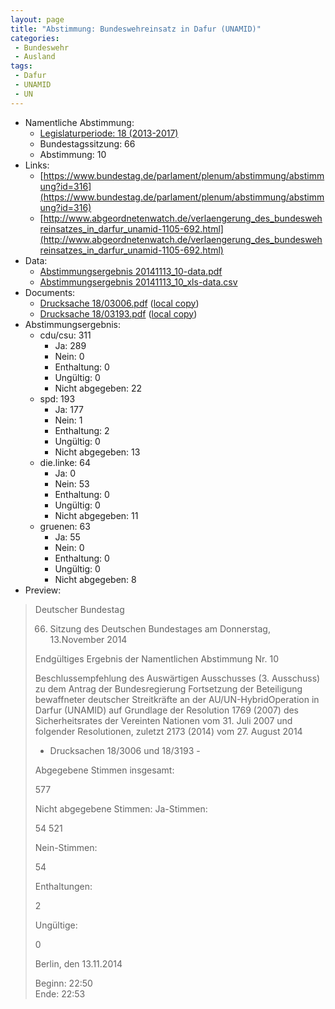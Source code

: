 ```yaml
---
layout: page
title: "Abstimmung: Bundeswehreinsatz in Dafur (UNAMID)"
categories:
 - Bundeswehr
 - Ausland
tags:
 - Dafur
 - UNAMID
 - UN
---
```


* Namentliche Abstimmung:
    * [Legislaturperiode: 18 (2013-2017)](https://de.wikipedia.org/wiki/18._Deutscher_Bundestag)
    * Bundestagssitzung: 66
    * Abstimmung: 10
* Links: 
    * [https://www.bundestag.de/parlament/plenum/abstimmung/abstimmung?id=316](https://www.bundestag.de/parlament/plenum/abstimmung/abstimmung?id=316)
    * [http://www.abgeordnetenwatch.de/verlaengerung_des_bundeswehreinsatzes_in_darfur_unamid-1105-692.html](http://www.abgeordnetenwatch.de/verlaengerung_des_bundeswehreinsatzes_in_darfur_unamid-1105-692.html)
* Data: 
    * [Abstimmungsergebnis 20141113_10-data.pdf](/res/abstimmungsliste/20141113_10-data.pdf)
    * [Abstimmungsergebnis 20141113_10_xls-data.csv](/res/abstimmungsliste/analyses/20141113_10_xls-data.csv)
* Documents: 
    * [Drucksache 18/03006.pdf](http://dip21.bundestag.de/dip21/btd/18/030/1803006.pdf) ([local copy](/res/abstimmungsdaten/018-066-10/1803006.pdf))
    * [Drucksache 18/03193.pdf](http://dip21.bundestag.de/dip21/btd/18/031/1803193.pdf) ([local copy](/res/abstimmungsdaten/018-066-10/1803193.pdf))
* Abstimmungsergebnis:
    * cdu/csu: 311
        * Ja: 289
        * Nein: 0
        * Enthaltung: 0
        * Ungültig: 0
        * Nicht abgegeben: 22
    * spd: 193
        * Ja: 177
        * Nein: 1
        * Enthaltung: 2
        * Ungültig: 0
        * Nicht abgegeben: 13
    * die.linke: 64
        * Ja: 0
        * Nein: 53
        * Enthaltung: 0
        * Ungültig: 0
        * Nicht abgegeben: 11
    * gruenen: 63
        * Ja: 55
        * Nein: 0
        * Enthaltung: 0
        * Ungültig: 0
        * Nicht abgegeben: 8
* Preview: 
> Deutscher Bundestag
> 
> 66. Sitzung des Deutschen Bundestages
> am Donnerstag, 13.November 2014
> 
> Endgültiges Ergebnis der Namentlichen Abstimmung Nr. 10
> 
> Beschlussempfehlung des Auswärtigen Ausschusses (3. Ausschuss) zu dem Antrag der
> Bundesregierung
> Fortsetzung der Beteiligung bewaffneter deutscher Streitkräfte an der AU/UN-HybridOperation in Darfur (UNAMID) auf Grundlage der Resolution 1769 (2007) des
> Sicherheitsrates der Vereinten Nationen vom 31. Juli 2007 und folgender Resolutionen,
> zuletzt 2173 (2014) vom 27. August 2014
> - Drucksachen 18/3006 und 18/3193 -
> 
> Abgegebene Stimmen insgesamt:
> 
> 577
> 
> Nicht abgegebene Stimmen:
> Ja-Stimmen:
> 
> 54
> 521
> 
> Nein-Stimmen:
> 
> 54
> 
> Enthaltungen:
> 
> 2
> 
> Ungültige:
> 
> 0
> 
> Berlin, den 13.11.2014
> 
> Beginn: 22:50  
> Ende: 22:53
